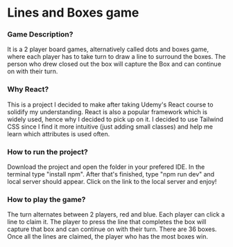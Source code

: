 # Lines and Boxes game

### Game Description?
It is a 2 player board games, alternatively called dots and boxes game, where each player has to take turn to draw a line to surround the boxes. The person who drew closed out the box will capture the Box and can continue on with their turn.

### Why React?
This is a project I decided to make after taking Udemy's React course to solidify my understanding. React is also a popular framework which is widely used, hence why I decided to pick up on it. I decided to use Tailwind CSS since I find it more intuitive (just adding small classes) and help me learn which attributes is used often.

### How to run the project?
Download the project and open the folder in your prefered IDE. In the terminal type "install npm". After that's finished, type "npm run dev" and local server should appear. Click on the link to the local server and enjoy!

### How to play the game?
The turn alternates between 2 players, red and blue. Each player can click a line to claim it. The player to press the line that completes the box will capture that box and can continue on with their turn. There are 36 boxes. Once all the lines are claimed, the player who has the most boxes win.

